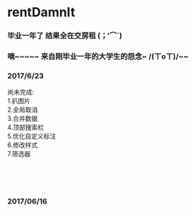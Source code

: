# rentDamnIt

### 毕业一年了 结果全在交房租 (；′⌒`)

### 嘀~~~~~ 来自刚毕业一年的大学生的怨念~ /(ㄒoㄒ)/~~ 

### 2017/6/23

尚未完成: <br>
1.扒图片 <br>
2.全局取消 <br>
3.合并数据 <br>
4.顶部搜索栏 <br>
5.优化自定义标注 <br>
6.修改样式 <br>
7.筛选器 <br>


<br>
<br>
<br>

### 2017/06/16



<br>
<br>
<br>
